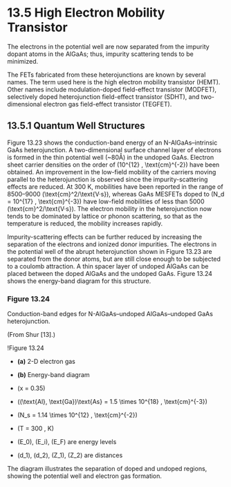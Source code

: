 # 13.5 High Electron Mobility Transistor

The electrons in the potential well are now separated from the impurity dopant atoms in the AlGaAs; thus, impurity scattering tends to be minimized.

The FETs fabricated from these heterojunctions are known by several names. The term used here is the high electron mobility transistor (HEMT). Other names include modulation-doped field-effect transistor (MODFET), selectively doped heterojunction field-effect transistor (SDHT), and two-dimensional electron gas field-effect transistor (TEGFET).

## 13.5.1 Quantum Well Structures

Figure 13.23 shows the conduction-band energy of an N-AlGaAs–intrinsic GaAs heterojunction. A two-dimensional surface channel layer of electrons is formed in the thin potential well (~80Å) in the undoped GaAs. Electron sheet carrier densities on the order of \(10^{12} \, \text{cm}^{-2}\) have been obtained. An improvement in the low-field mobility of the carriers moving parallel to the heterojunction is observed since the impurity-scattering effects are reduced. At 300 K, mobilities have been reported in the range of 8500–9000 \(\text{cm}^2/\text{V·s}\), whereas GaAs MESFETs doped to \(N_d = 10^{17} \, \text{cm}^{-3}\) have low-field mobilities of less than 5000 \(\text{cm}^2/\text{V·s}\). The electron mobility in the heterojunction now tends to be dominated by lattice or phonon scattering, so that as the temperature is reduced, the mobility increases rapidly.

Impurity-scattering effects can be further reduced by increasing the separation of the electrons and ionized donor impurities. The electrons in the potential well of the abrupt heterojunction shown in Figure 13.23 are separated from the donor atoms, but are still close enough to be subjected to a coulomb attraction. A thin spacer layer of undoped AlGaAs can be placed between the doped AlGaAs and the undoped GaAs. Figure 13.24 shows the energy-band diagram for this structure.

### Figure 13.24

Conduction-band edges for N-AlGaAs–undoped AlGaAs–undoped GaAs heterojunction.

(From Shur [13].)

!Figure 13.24

- **(a)** 2-D electron gas
- **(b)** Energy-band diagram

- \(x = 0.35\)
- \((\text{Al}, \text{Ga})\text{As} = 1.5 \times 10^{18} \, \text{cm}^{-3}\)
- \(N_s = 1.14 \times 10^{12} \, \text{cm}^{-2}\)
- \(T = 300 \, K\)

- \(E_0\), \(E_i\), \(E_F\) are energy levels
- \(d_1\), \(d_2\), \(Z_1\), \(Z_2\) are distances

The diagram illustrates the separation of doped and undoped regions, showing the potential well and electron gas formation.